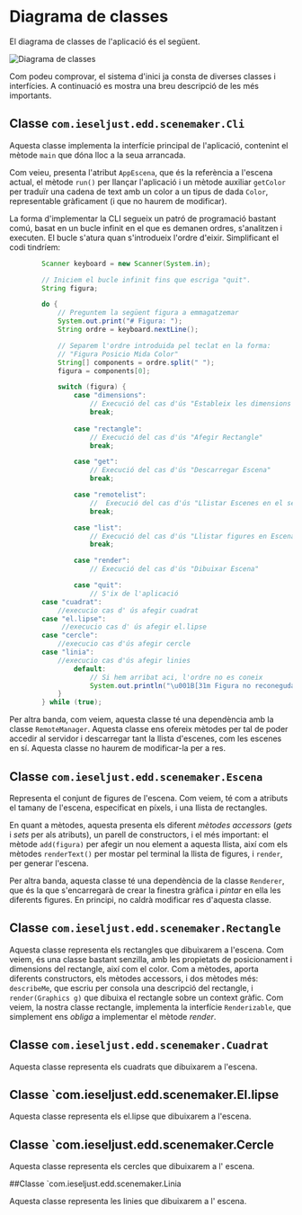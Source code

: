 # Diagrama de classes

El diagrama de classes de l'aplicació és el següent.

![Diagrama de classes](img/diagrama_classes.png)

Com podeu comprovar, el sistema d'inici ja consta de diverses classes i interfícies. A continuació es mostra una breu descripció de les més importants.

## Classe `com.ieseljust.edd.scenemaker.Cli`

Aquesta classe implementa la interfície principal de l'aplicació, contenint el mètode `main` que dóna lloc a la seua arrancada.

Com veieu, presenta l'atribut `AppEscena`, que és la referència a l'escena actual, el mètode `run()` per llançar l'aplicació i un mètode auxiliar `getColor` per traduïr una cadena de text amb un color a un tipus de dada `Color`, representable gràficament (i que no haurem de modificar).

La forma d'implementar la CLI segueix un patró de programació bastant comú, basat en un bucle infinit en el que es demanen ordres, s'analitzen i executen. El bucle s'atura quan s'introdueix l'ordre d'eixir. Simplificant el codi tindríem:

```java
        Scanner keyboard = new Scanner(System.in);

        // Iniciem el bucle infinit fins que escriga "quit".
        String figura;

        do {
            // Preguntem la següent figura a emmagatzemar
            System.out.print("# Figura: ");
            String ordre = keyboard.nextLine();

            // Separem l'ordre introduida pel teclat en la forma:
            // "Figura Posicio Mida Color"
            String[] components = ordre.split(" ");
            figura = components[0];

            switch (figura) {
                case "dimensions":
                    // Execució del cas d'ús "Estableix les dimensions de l'escens"
                    break;
                
                case "rectangle":
                    // Execució del cas d'ús "Afegir Rectangle"
                    break;

                case "get":
                    // Execució del cas d'ús "Descarregar Escena"
                    break;

                case "remotelist":
                    //  Execució del cas d'ús "Llistar Escenes en el servidor"
                    break;

                case "list":
                    // Execució del cas d'ús "Llistar figures en Escena"
                    break;

                case "render":
                    // Execució del cas d'ús "Dibuixar Escena"

                case "quit":
                    // S'ix de l'aplicació
		case "cuadrat":
			//execucio cas d' ús afegir cuadrat
		case "el.lipse":
		     //execucio cas d' ús afegir el.lipse
		case "cercle":
			//execucio cas d'ús afegir cercle
		case "linia":
			//execucio cas d'ús afegir linies
                default:
                    // Si hem arribat aci, l'ordre no es coneix
                    System.out.println("\u001B[31m Figura no reconeguda \u001B[0m");
            }
        } while (true);
```

Per altra banda, com veiem, aquesta classe té una dependència amb la classe `RemoteManager`. Aquesta classe ens ofereix mètodes per tal de poder accedir al servidor i descarregar tant la llista d'escenes, com les escenes en sí. Aquesta classe no haurem de modificar-la per a res.

## Classe `com.ieseljust.edd.scenemaker.Escena`

Representa el conjunt de figures de l'escena. Com veiem, té com a atributs el tamany de l'escena, especificat en píxels, i una llista de rectangles.

En quant a mètodes, aquesta presenta els diferent *mètodes accessors* (*gets* i *sets* per als atributs), un parell de constructors, i el més important: el mètode `add(figura)` per afegir un nou element a aquesta llista, així com els mètodes `renderText()` per mostar pel terminal la llista de figures, i `render`, per generar l'escena.

Per altra banda, aquesta classe té una dependència de la classe `Renderer`, que és la que s'encarregarà de crear la finestra gràfica i *pintar* en ella les diferents figures. En principi, no caldrà modificar res d'aquesta classe.

## Classe `com.ieseljust.edd.scenemaker.Rectangle`

Aquesta classe representa els rectangles que dibuixarem a l'escena. Com veiem, és una classe bastant senzilla, amb les propietats de posicionament i dimensions del rectangle, així com el color. Com a mètodes, aporta diferents constructors, els mètodes accessors, i dos mètodes més: `describeMe`, que escriu per consola una descripció del rectangle, i `render(Graphics g)` que dibuixa el rectangle sobre un context gràfic. Com veiem, la nostra classe rectangle, implementa la interfície `Renderizable`, que simplement ens *obliga* a implementar el mètode *render*.

 ## Classe `com.ieseljust.edd.scenemaker.Cuadrat `

Aquesta classe representa els cuadrats que dibuixarem a l'escena.

## Classe `com.ieseljust.edd.scenemaker.El.lipse

Aquesta classe representa els el.lipse que dibuixarem a l'escena.

## Classe `com.ieseljust.edd.scenemaker.Cercle

Aquesta classe representa els cercles que dibuixarem a l' escena.

##Classe `com.ieseljust.edd.scenemaker.Linia

Aquesta classe representa les linies que dibuixarem a l' escena.
